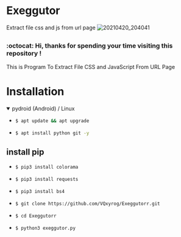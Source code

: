 # Exeggutor
Extract file css and js from url page
![20210420_204041](https://user-images.githubusercontent.com/82809095/115406040-006da580-a219-11eb-990f-a3432e17a6db.jpg)

##
### :octocat: Hi, thanks for spending your time visiting this repository !
<p>
This is Program To Extract File CSS and JavaScript From URL Page
</p>


# Installation
<details open>
<summary> pydroid (Android) / Linux</summary>

- ```bash
  $ apt update && apt upgrade
  ```

- ```bash
  $ apt install python git -y
  ```

## install pip
- ```bash
  $ pip3 install colorama
  ```

- ```bash
  $ pip3 install requests
  ```

- ```bash
  $ pip3 install bs4
  ```

- ```bash
  $ git clone https://github.com/VQxyrog/Exeggutorr.git
  ```

- ```bash
  $ cd Exeggutorr
  ```

- ```bash
  $ python3 exeggutor.py
  ```
